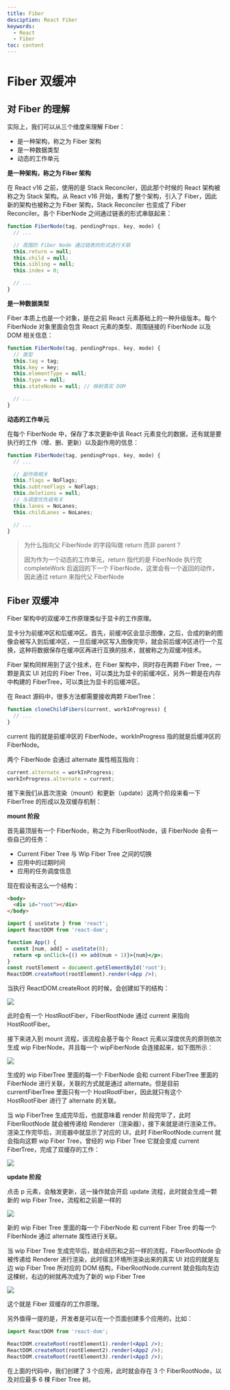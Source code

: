 ```yaml
---
title: Fiber
desciption: React Fiber
keywords:
  - React
  - Fiber
toc: content
---
```


# Fiber 双缓冲

## 对 Fiber 的理解

实际上，我们可以从三个维度来理解 Fiber：

- 是一种架构，称之为 Fiber 架构
- 是一种数据类型
- 动态的工作单元

**是一种架构，称之为 Fiber 架构**

在 React v16 之前，使用的是 Stack Reconciler，因此那个时候的 React 架构被称之为 Stack 架构。从 React v16 开始，重构了整个架构，引入了 Fiber，因此新的架构也被称之为 Fiber 架构，Stack Reconciler 也变成了 Fiber Reconciler。各个 FiberNode 之间通过链表的形式串联起来：

```javascript
function FiberNode(tag, pendingProps, key, mode) {
  // ...

  // 周围的 Fiber Node 通过链表的形式进行关联
  this.return = null;
  this.child = null;
  this.sibling = null;
  this.index = 0;

  // ...
}
```

**是一种数据类型**

Fiber 本质上也是一个对象，是在之前 React 元素基础上的一种升级版本。每个 FiberNode 对象里面会包含 React 元素的类型、周围链接的 FiberNode 以及 DOM 相关信息：

```javascript
function FiberNode(tag, pendingProps, key, mode) {
  // 类型
  this.tag = tag;
  this.key = key;
  this.elementType = null;
  this.type = null;
  this.stateNode = null; // 映射真实 DOM

  // ...
}
```

**动态的工作单元**

在每个 FiberNode 中，保存了本次更新中该 React 元素变化的数据，还有就是要执行的工作（增、删、更新）以及副作用的信息：

```javascript
function FiberNode(tag, pendingProps, key, mode) {
  // ...

  // 副作用相关
  this.flags = NoFlags;
  this.subtreeFlags = NoFlags;
  this.deletions = null;
  // 与调度优先级有关
  this.lanes = NoLanes;
  this.childLanes = NoLanes;

  // ...
}
```

> 为什么指向父 FiberNode 的字段叫做 return 而非 parent？
>
> 因为作为一个动态的工作单元，return 指代的是 FiberNode 执行完 completeWork 后返回的下一个 FiberNode，这里会有一个返回的动作，因此通过 return 来指代父 FiberNode

## Fiber 双缓冲

Fiber 架构中的双缓冲工作原理类似于显卡的工作原理。

显卡分为前缓冲区和后缓冲区。首先，前缓冲区会显示图像，之后，合成的新的图像会被写入到后缓冲区，一旦后缓冲区写入图像完毕，就会前后缓冲区进行一个互换，这种将数据保存在缓冲区再进行互换的技术，就被称之为双缓冲技术。

Fiber 架构同样用到了这个技术，在 Fiber 架构中，同时存在两颗 Fiber Tree，一颗是真实 UI 对应的 Fiber Tree，可以类比为显卡的前缓冲区，另外一颗是在内存中构建的 FiberTree，可以类比为显卡的后缓冲区。

在 React 源码中，很多方法都需要接收两颗 FiberTree：

```javascript
function cloneChildFibers(current, workInProgress) {
  // ...
}
```

current 指的就是前缓冲区的 FiberNode，workInProgress 指的就是后缓冲区的 FiberNode。

两个 FiberNode 会通过 alternate 属性相互指向：

```javascript
current.alternate = workInProgress;
workInProgress.alternate = current;
```

接下来我们从首次渲染（mount）和更新（update）这两个阶段来看一下 FiberTree 的形成以及双缓存机制：

**mount 阶段**

首先最顶层有一个 FiberNode，称之为 FiberRootNode，该 FiberNode 会有一些自己的任务：

- Current Fiber Tree 与 Wip Fiber Tree 之间的切换
- 应用中的过期时间
- 应用的任务调度信息

现在假设有这么一个结构：

```html
<body>
  <div id="root"></div>
</body>
```

```jsx | pure
import { useState } from 'react';
import ReactDOM from 'react-dom';

function App() {
  const [num, add] = useState(0);
  return <p onClick={() => add(num + 1)}>{num}</p>;
}
const rootElement = document.getElementById('root');
ReactDOM.createRoot(rootElement).render(<App />);
```

当执行 ReactDOM.createRoot 的时候，会创建如下的结构：

![](https://xiejie-typora.oss-cn-chengdu.aliyuncs.com/2023-02-24-071516.png#id=WN8lW&originHeight=566&originWidth=932&originalType=binary&ratio=1&rotation=0&showTitle=false&status=done&style=none&title=)

此时会有一个 HostRootFiber，FiberRootNode 通过 current 来指向 HostRootFiber。

接下来进入到 mount 流程，该流程会基于每个 React 元素以深度优先的原则依次生成 wip FiberNode，并且每一个 wipFiberNode 会连接起来，如下图所示：

![](https://xiejie-typora.oss-cn-chengdu.aliyuncs.com/2023-02-24-072421.png#id=KkInD&originHeight=1026&originWidth=1114&originalType=binary&ratio=1&rotation=0&showTitle=false&status=done&style=none&title=)

生成的 wip FiberTree 里面的每一个 FiberNode 会和 current FiberTree 里面的 FiberNode 进行关联，关联的方式就是通过 alternate。但是目前 currentFiberTree 里面只有一个 HostRootFiber，因此就只有这个 HostRootFiber 进行了 alternate 的关联。

当 wip FiberTree 生成完毕后，也就意味着 render 阶段完毕了，此时 FiberRootNode 就会被传递给 Renderer（渲染器），接下来就是进行渲染工作。渲染工作完毕后，浏览器中就显示了对应的 UI，此时 FiberRootNode.current 就会指向这颗 wip Fiber Tree，曾经的 wip Fiber Tree 它就会变成 current FiberTree，完成了双缓存的工作：

![](https://xiejie-typora.oss-cn-chengdu.aliyuncs.com/2023-02-24-072953.png#id=g2PIg&originHeight=948&originWidth=1082&originalType=binary&ratio=1&rotation=0&showTitle=false&status=done&style=none&title=)

**update 阶段**

点击 p 元素，会触发更新，这一操作就会开启 update 流程，此时就会生成一颗新的 wip Fiber Tree，流程和之前是一样的

![](https://xiejie-typora.oss-cn-chengdu.aliyuncs.com/2023-02-24-073250.png#id=qtGR0&originHeight=976&originWidth=1086&originalType=binary&ratio=1&rotation=0&showTitle=false&status=done&style=none&title=)

新的 wip Fiber Tree 里面的每一个 FiberNode 和 current Fiber Tree 的每一个 FiberNode 通过 alternate 属性进行关联。

当 wip Fiber Tree 生成完毕后，就会经历和之前一样的流程，FiberRootNode 会被传递给 Renderer 进行渲染，此时宿主环境所渲染出来的真实 UI 对应的就是左边 wip Fiber Tree 所对应的 DOM 结构，FiberRootNode.current 就会指向左边这棵树，右边的树就再次成为了新的 wip Fiber Tree

![](https://xiejie-typora.oss-cn-chengdu.aliyuncs.com/2023-02-24-073639.png#id=gYcCp&originHeight=908&originWidth=1016&originalType=binary&ratio=1&rotation=0&showTitle=false&status=done&style=none&title=)

这个就是 Fiber 双缓存的工作原理。

另外值得一提的是，开发者是可以在一个页面创建多个应用的，比如：

```jsx | pure
import ReactDOM from 'react-dom';

ReactDOM.createRoot(rootElement1).render(<App1 />);
ReactDOM.createRoot(rootElement2).render(<App2 />);
ReactDOM.createRoot(rootElement3).render(<App3 />);
```

在上面的代码中，我们创建了 3 个应用，此时就会存在 3 个 FiberRootNode，以及对应最多 6 棵 Fiber Tree 树。
